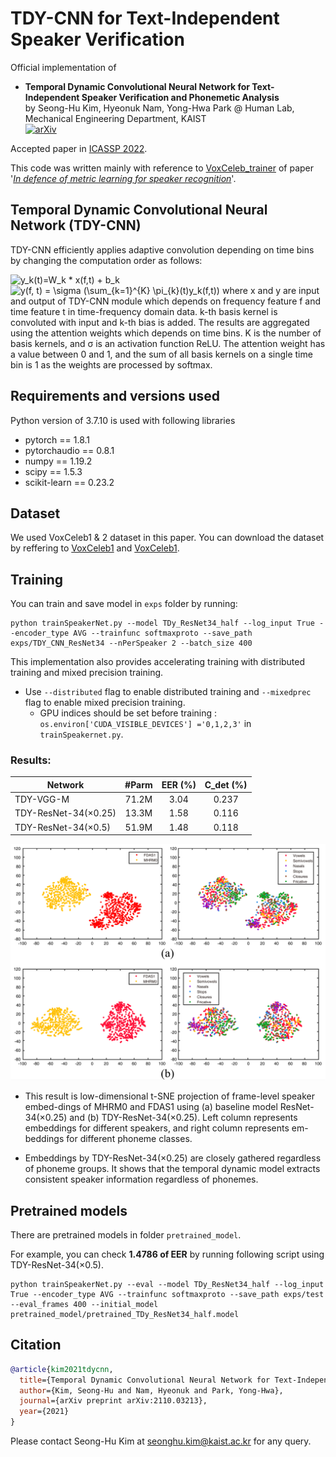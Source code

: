 # TDY-CNN for Text-Independent Speaker Verification

Official implementation of <br>
 - **Temporal Dynamic Convolutional Neural Network for Text-Independent Speaker Verification and Phonemetic Analysis** <br>
by Seong-Hu Kim, Hyeonuk Nam, Yong-Hwa Park @ Human Lab, Mechanical Engineering Department, KAIST<br>
[![arXiv](https://img.shields.io/badge/arXiv-2110.03213-brightgreen)](https://arxiv.org/abs/2110.03213) <br>

Accepted paper in [ICASSP 2022](https://2022.ieeeicassp.org/).

This code was written mainly with reference to [VoxCeleb_trainer](https://github.com/clovaai/voxceleb_trainer) of paper '[_In defence of metric learning for speaker recognition_](https://arxiv.org/abs/2003.11982)'.

## Temporal Dynamic Convolutional Neural Network (TDY-CNN)
TDY-CNN efficiently applies adaptive convolution depending on time bins by changing the computation order as follows: 

<img src="https://latex.codecogs.com/svg.image?y_k(t)=W_k&space;*&space;x(f,t)&space;&plus;&space;b_k" title="y_k(t)=W_k * x(f,t) + b_k" />
<img src="https://latex.codecogs.com/svg.image?y(f,&space;t)&space;=&space;\sigma&space;(\sum_{k=1}^{K}&space;\pi_{k}(t)y_k(f,t))" title="y(f, t) = \sigma (\sum_{k=1}^{K} \pi_{k}(t)y_k(f,t))" />
where x and y are input and output of TDY-CNN module which depends on frequency feature f and time feature t in time-frequency domain data. 
k-th basis kernel is convoluted with input and k-th bias is added. The results are aggregated using the attention weights which depends on time bins. 
K is the number of basis kernels, and σ is an activation function ReLU. 
The attention weight has a value between 0 and 1, and the sum of all basis kernels on a single time bin is 1 as the weights are processed by softmax. 

## Requirements and versions used
Python version of 3.7.10 is used with following libraries
- pytorch == 1.8.1
- pytorchaudio == 0.8.1
- numpy == 1.19.2
- scipy == 1.5.3
- scikit-learn == 0.23.2

## Dataset
We used VoxCeleb1 & 2 dataset in this paper. You can download the dataset by reffering to [VoxCeleb1](https://www.robots.ox.ac.uk/~vgg/data/voxceleb/vox1.html) and [VoxCeleb1](https://www.robots.ox.ac.uk/~vgg/data/voxceleb/vox2.html).

## Training
You can train and save model in `exps` folder by running:
```shell
python trainSpeakerNet.py --model TDy_ResNet34_half --log_input True --encoder_type AVG --trainfunc softmaxproto --save_path exps/TDY_CNN_ResNet34 --nPerSpeaker 2 --batch_size 400
```

This implementation also provides accelerating training with distributed training and mixed precision training.
- Use `--distributed` flag to enable distributed training and `--mixedprec` flag to enable mixed precision training.
  - GPU indices should be set before training : `os.environ['CUDA_VISIBLE_DEVICES'] ='0,1,2,3'` in `trainSpeakernet.py`.

### Results:

Network              | #Parm |  EER (%) | C_det (%) |
---------------------|:-----:|:--------:|:---------:|
TDY-VGG-M            | 71.2M |   3.04   |   0.237   |
TDY-ResNet-34(×0.25) | 13.3M | 1.58 |   0.116   |
TDY-ResNet-34(×0.5)  | 51.9M | 1.48 |   0.118   |

<img src="./pretrained_model/embedding_results.png" width="600">

- This result is low-dimensional t-SNE projection of frame-level speaker embed-dings of MHRM0 and FDAS1 using (a) baseline model ResNet-34(×0.25) and (b) TDY-ResNet-34(×0.25). Left column represents embeddings for different speakers, and right column represents em-beddings for different phoneme classes.

- Embeddings by TDY-ResNet-34(×0.25) are closely gathered regardless of phoneme groups. It shows that the temporal dynamic model extracts consistent speaker information regardless of phonemes.



## Pretrained models
There are pretrained models in folder `pretrained_model`.

For example, you can check **1.4786 of EER** by running following script using TDY-ResNet-34(×0.5).
```shell
python trainSpeakerNet.py --eval --model TDy_ResNet34_half --log_input True --encoder_type AVG --trainfunc softmaxproto --save_path exps/test --eval_frames 400 --initial_model pretrained_model/pretrained_TDy_ResNet34_half.model
```

## Citation
```bib
@article{kim2021tdycnn,
  title={Temporal Dynamic Convolutional Neural Network for Text-Independent Speaker Verification and Phonemetic Analysis},
  author={Kim, Seong-Hu and Nam, Hyeonuk and Park, Yong-Hwa},
  journal={arXiv preprint arXiv:2110.03213},
  year={2021}
}
```

Please contact Seong-Hu Kim at seonghu.kim@kaist.ac.kr for any query.

